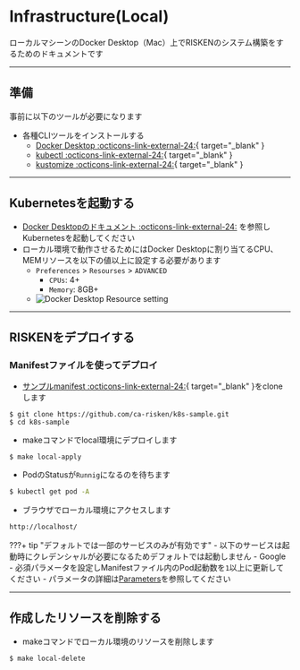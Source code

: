 # Infrastructure(Local)

ローカルマシーンのDocker Desktop（Mac）上でRISKENのシステム構築をするためのドキュメントです

---

## 準備

事前に以下のツールが必要になります

- 各種CLIツールをインストールする
    - [Docker Desktop :octicons-link-external-24:](https://www.docker.com/products/docker-desktop){ target="_blank" }
    - [kubectl :octicons-link-external-24:](https://kubernetes.io/de/docs/tasks/tools/install-kubectl/){ target="_blank" }
    - [kustomize :octicons-link-external-24:](https://kubectl.docs.kubernetes.io/installation/kustomize/){ target="_blank" }

---

## Kubernetesを起動する

- [Docker Desktopのドキュメント :octicons-link-external-24:](https://docs.docker.com/desktop/kubernetes/) を参照しKubernetesを起動してください
- ローカル環境で動作させるためにはDocker Desktopに割り当てるCPU、MEMリソースを以下の値以上に設定する必要があります
    - `Preferences` > `Resourses` > `ADVANCED`
        - `CPUs`: 4+
        - `Memory`: 8GB+
    - ![Docker Desktop Resource setting](/img/admin/admin_docker_desktop_min.png)

---

## RISKENをデプロイする

### Manifestファイルを使ってデプロイ

- [サンプルmanifest :octicons-link-external-24:](https://github.com/ca-risken/k8s-sample){ target="_blank" }をcloneします
```sell
$ git clone https://github.com/ca-risken/k8s-sample.git
$ cd k8s-sample
```

- makeコマンドでlocal環境にデプロイします
```sell
$ make local-apply
```

- PodのStatusが`Runnig`になるのを待ちます
```bash
$ kubectl get pod -A
```

- ブラウザでローカル環境にアクセスします
```bash
http://localhost/
```


???+ tip "デフォルトでは一部のサービスのみが有効です"
    - 以下のサービスは起動時にクレデンシャルが必要になるためデフォルトでは起動しません
        - Google
    - 必須パラメータを設定しManifestファイル内のPod起動数を`1`以上に更新してください
        - パラメータの詳細は[Parameters](/admin/param_index/)を参照してください

---

## 作成したリソースを削除する

- makeコマンドでローカル環境のリソースを削除します
```sell
$ make local-delete
```
